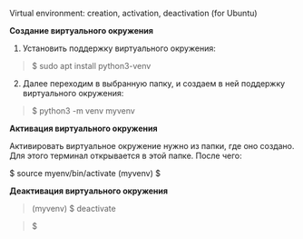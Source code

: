 Virtual environment: creation, activation, deactivation (for Ubuntu)

**Создание виртуального окружения**

1. Установить поддержку виртуального окружения:

> $ sudo apt install python3-venv
> 
2. Далее переходим в выбранную папку, и создаем в ней поддержку виртуального окружения:

> $ python3 -m venv myvenv

**Активация виртуального окружения**

Активировать виртуальное окружение нужно из папки, где оно создано. Для этого терминал открывается в этой папке. После чего:

$ source myenv/bin/activate
(myvenv) $

**Деактивация виртуального окружения**

> (myvenv) $ deactivate

> $

